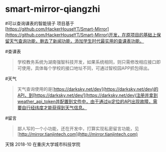 # smart-mirror-qiangzhi
#可以查询课表的智能镜子
项目基于[https://github.com/HackerHouseYT/Smart-Mirror](https://github.com/HackerHouseYT/Smart-Mirror)开发，在原项目的基础上保留天气查询功能，删去了新闻功能，添加学生时代最实用的查课表功能。

#查课表
>学校教务系统为湖南强智科技开发，如果系统相同，则只需修改相应接口即可使用，具体每个学校的接口地址不同，可通过智校园APP抓包得出。

#天气
>天气查询使用的是[https://darksky.net/dev](https://darksky.net/dev)的API，到[https://darksky.net/dev/](https://darksky.net/dev)注册并拿到weather_api_token并配置到文件中，由于通过ip定位的API出现故障，需要自行经纬度才能获得到天气信息。

#留言
>鄙人写的一个小功能，还在开发中，打算实现私密留言功能，见[http://mirror.tianjintech.com](http://mirror.tianjintech.com)

  天锦
  2018-10
  在重庆大学城市科技学院
